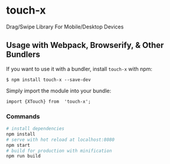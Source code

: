 # touch-x

Drag/Swipe Library For Mobile/Desktop Devices

## Usage with Webpack, Browserify, & Other Bundlers
If you want to use it with a bundler, install `touch-x` with npm:
```
$ npm install touch-x --save-dev
```
Simply import the module into your bundle:
```
import {XTouch} from  'touch-x';
```

### Commands

``` bash
# install dependencies
npm install
# serve with hot reload at localhost:8080
npm start
# build for production with minification
npm run build
```